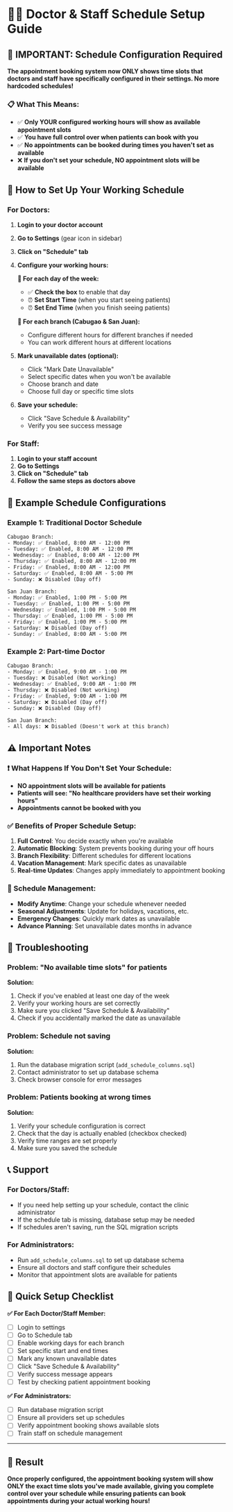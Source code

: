 # 👨‍⚕️ Doctor & Staff Schedule Setup Guide

## 🎯 IMPORTANT: Schedule Configuration Required

**The appointment booking system now ONLY shows time slots that doctors and staff have specifically configured in their settings. No more hardcoded schedules!**

### 📋 What This Means:

- ✅ **Only YOUR configured working hours will show as available appointment slots**
- ✅ **You have full control over when patients can book with you**
- ✅ **No appointments can be booked during times you haven't set as available**
- ❌ **If you don't set your schedule, NO appointment slots will be available**

## 🔧 How to Set Up Your Working Schedule

### **For Doctors:**

1. **Login to your doctor account**
2. **Go to Settings** (gear icon in sidebar)
3. **Click on "Schedule" tab**
4. **Configure your working hours:**

   **📅 For each day of the week:**
   - ✅ **Check the box** to enable that day
   - ⏰ **Set Start Time** (when you start seeing patients)
   - ⏰ **Set End Time** (when you finish seeing patients)
   
   **🏥 For each branch (Cabugao & San Juan):**
   - Configure different hours for different branches if needed
   - You can work different hours at different locations

5. **Mark unavailable dates (optional):**
   - Click "Mark Date Unavailable"
   - Select specific dates when you won't be available
   - Choose branch and date
   - Choose full day or specific time slots

6. **Save your schedule:**
   - Click "Save Schedule & Availability"
   - Verify you see success message

### **For Staff:**

1. **Login to your staff account**
2. **Go to Settings** 
3. **Click on "Schedule" tab**
4. **Follow the same steps as doctors above**

## 📝 Example Schedule Configurations

### **Example 1: Traditional Doctor Schedule**
```
Cabugao Branch:
- Monday: ✅ Enabled, 8:00 AM - 12:00 PM
- Tuesday: ✅ Enabled, 8:00 AM - 12:00 PM  
- Wednesday: ✅ Enabled, 8:00 AM - 12:00 PM
- Thursday: ✅ Enabled, 8:00 AM - 12:00 PM
- Friday: ✅ Enabled, 8:00 AM - 12:00 PM
- Saturday: ✅ Enabled, 8:00 AM - 5:00 PM
- Sunday: ❌ Disabled (Day off)

San Juan Branch:
- Monday: ✅ Enabled, 1:00 PM - 5:00 PM
- Tuesday: ✅ Enabled, 1:00 PM - 5:00 PM
- Wednesday: ✅ Enabled, 1:00 PM - 5:00 PM  
- Thursday: ✅ Enabled, 1:00 PM - 5:00 PM
- Friday: ✅ Enabled, 1:00 PM - 5:00 PM
- Saturday: ❌ Disabled (Day off)
- Sunday: ✅ Enabled, 8:00 AM - 5:00 PM
```

### **Example 2: Part-time Doctor**
```
Cabugao Branch:
- Monday: ✅ Enabled, 9:00 AM - 1:00 PM
- Tuesday: ❌ Disabled (Not working)
- Wednesday: ✅ Enabled, 9:00 AM - 1:00 PM
- Thursday: ❌ Disabled (Not working)
- Friday: ✅ Enabled, 9:00 AM - 1:00 PM
- Saturday: ❌ Disabled (Day off)
- Sunday: ❌ Disabled (Day off)

San Juan Branch:  
- All days: ❌ Disabled (Doesn't work at this branch)
```

## ⚠️ Important Notes

### **❗ What Happens If You Don't Set Your Schedule:**

- **NO appointment slots will be available for patients**
- **Patients will see: "No healthcare providers have set their working hours"**
- **Appointments cannot be booked with you**

### **✅ Benefits of Proper Schedule Setup:**

1. **Full Control**: You decide exactly when you're available
2. **Automatic Blocking**: System prevents booking during your off hours
3. **Branch Flexibility**: Different schedules for different locations
4. **Vacation Management**: Mark specific dates as unavailable
5. **Real-time Updates**: Changes apply immediately to appointment booking

### **🔄 Schedule Management:**

- **Modify Anytime**: Change your schedule whenever needed
- **Seasonal Adjustments**: Update for holidays, vacations, etc.
- **Emergency Changes**: Quickly mark dates as unavailable
- **Advance Planning**: Set unavailable dates months in advance

## 🚨 Troubleshooting

### **Problem: "No available time slots" for patients**

**Solution:**
1. Check if you've enabled at least one day of the week
2. Verify your working hours are set correctly  
3. Make sure you clicked "Save Schedule & Availability"
4. Check if you accidentally marked the date as unavailable

### **Problem: Schedule not saving**

**Solution:**
1. Run the database migration script (`add_schedule_columns.sql`)
2. Contact administrator to set up database schema
3. Check browser console for error messages

### **Problem: Patients booking at wrong times**

**Solution:**
1. Verify your schedule configuration is correct
2. Check that the day is actually enabled (checkbox checked)
3. Verify time ranges are set properly
4. Make sure you saved the schedule

## 📞 Support

### **For Doctors/Staff:**
- If you need help setting up your schedule, contact the clinic administrator
- If the schedule tab is missing, database setup may be needed
- If schedules aren't saving, run the SQL migration scripts

### **For Administrators:**
- Run `add_schedule_columns.sql` to set up database schema
- Ensure all doctors and staff configure their schedules
- Monitor that appointment slots are available for patients

## 🎯 Quick Setup Checklist

**✅ For Each Doctor/Staff Member:**

- [ ] Login to settings
- [ ] Go to Schedule tab  
- [ ] Enable working days for each branch
- [ ] Set specific start and end times
- [ ] Mark any known unavailable dates
- [ ] Click "Save Schedule & Availability"
- [ ] Verify success message appears
- [ ] Test by checking patient appointment booking

**✅ For Administrators:**

- [ ] Run database migration script
- [ ] Ensure all providers set up schedules
- [ ] Verify appointment booking shows available slots
- [ ] Train staff on schedule management

---

## 🎉 Result

**Once properly configured, the appointment booking system will show ONLY the exact time slots you've made available, giving you complete control over your schedule while ensuring patients can book appointments during your actual working hours!**
